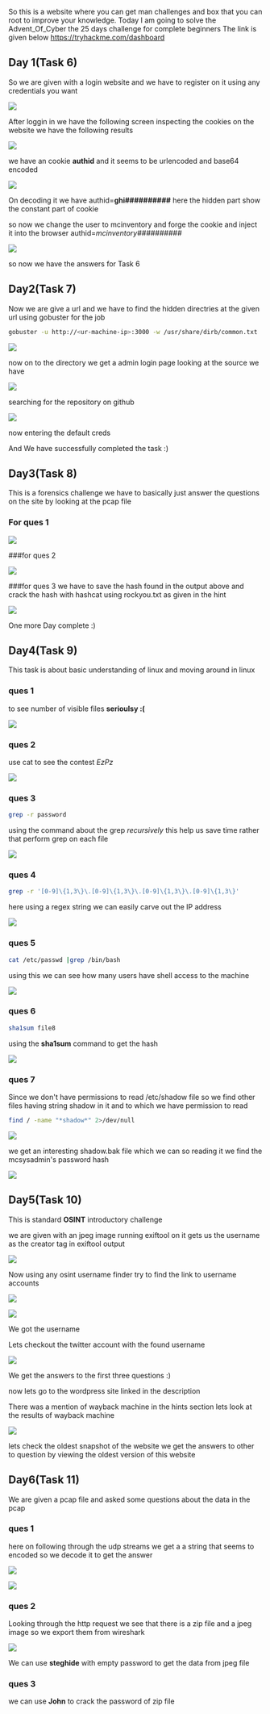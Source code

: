 
So this is a website where you can get man challenges and box that you can root to improve your knowledge.
Today I am going to solve the Advent_Of_Cyber  the 25 days challenge for complete beginners
The link is given below
<https://tryhackme.com/dashboard>
## Day 1(Task 6)
So we are given with a login website and we have to register on it using any credentials you want

![](img/thm_advent/1.png)


After loggin in we have the following screen inspecting the cookies on the website we have the following results

![](img/thm_advent/2.png)

we have an cookie **authid** and it seems to be urlencoded and base64 encoded 

![](img/thm_advent/3.png)

On decoding it we have authid=**ghi##########** 
here the hidden part show the constant part of cookie 

so now we change the user to mcinventory and forge the cookie and inject it into the browser 
authid=*mcinventory##########*

![](img/thm_advent/4.png)

so now we have the answers for Task 6

## Day2(Task 7)

Now we are give a url and we have to find the hidden directries at the given url 
using gobuster for the job 

```bash
gobuster -u http://<ur-machine-ip>:3000 -w /usr/share/dirb/common.txt
```

![](img/thm_advent/5.png)

now on to the directory we get a admin login page 
looking at the source we have 

![](img/thm_advent/6.png)

searching for the repository on github

![](img/thm_advent/7.png)

now entering the default creds


And We have successfully completed the task :)

## Day3(Task 8)
This is a forensics challenge we have to basically just answer the questions on the site by looking at the pcap file
### For ques 1

![](img/thm_advent/8.png)

###for ques 2

![](img/thm_advent/9.png)

###for ques 3
we have to save the hash found in the output above and crack the hash with hashcat using rockyou.txt as given in the hint 

![](img/thm_advent/10.png)


One more Day complete :)

## Day4(Task 9)

This task is about basic understanding of linux and moving around in linux

### ques 1
to see number of visible files  **serioulsy :(**

![](img/thm_advent/11.png)

### ques 2
use cat to see the contest *EzPz*

![](img/thm_advent/12.png)

### ques 3
```bash 
grep -r password
```
using the command about the grep *recursively*
this help us save time rather that perform grep on each file

![](img/thm_advent/13.png)

### ques 4
```bash
grep -r '[0-9]\{1,3\}\.[0-9]\{1,3\}\.[0-9]\{1,3\}\.[0-9]\{1,3\}'
```
here using a regex string we can easily carve out the IP address

![](img/thm_advent/14.png)

### ques 5
```bash
cat /etc/passwd |grep /bin/bash
```
using this we can see how many users have shell access to the machine

![](img/thm_advent/15.png)

### ques 6
```bash
sha1sum file8
```
using the **sha1sum** command to get the hash

![](img/thm_advent/16.png)


### ques 7
Since we don't have permissions to read /etc/shadow file 
so we find other files having string shadow in it and to which we have permission to read 
```bash
find / -name "*shadow*" 2>/dev/null
```

![](img/thm_advent/17.png)

we get an interesting shadow.bak file which we can so reading it we find the mcsysadmin's password hash


![](img/thm_advent/18.png)


## Day5(Task 10)
This is standard **OSINT** introductory challenge

we are given with an jpeg image running exiftool on it gets us the username as the creator tag in exiftool output

![](img/thm_advent/19.png)

Now using any osint username finder try to find the link to username accounts

![](img/thm_advent/20.png)

![](img/thm_advent/21.png)

We got the username 

Lets checkout the twitter account with the found username

![](img/thm_advent/22.png)


We get the answers to the first three questions :)

now lets go to the wordpress site linked in the description

There was a mention of wayback machine in the hints section lets look at the results of wayback machine

![](img/thm_advent/23.png)


lets check the oldest snapshot of the website we get the answers to other to question by viewing the oldest version of this website

## Day6(Task 11)
We are given a pcap file and asked some questions about the data in the pcap 

### ques 1

here on following through the udp  streams we get a a string that seems to encoded so we decode it to get the answer

![](img/thm_advent/24.png)

![](img/thm_advent/25.png)


### ques 2

Looking through the http request we see that there is a zip file and a jpeg image so we export them from wireshark
 
![](img/thm_advent/26.png)

We can use **steghide** with empty password to get the data from jpeg file

### ques 3

we can use **John** to crack the password of zip file 

